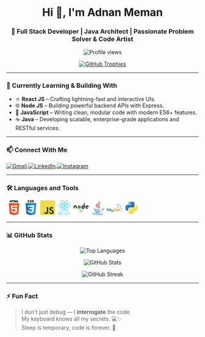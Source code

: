 <h1 align="center">Hi 👋, I'm Adnan Meman</h1>
<h3 align="center">🚀 Full Stack Developer | Java Architect | Passionate Problem Solver & Code Artist</h3>

<p align="center">
  <img src="https://komarev.com/ghpvc/?username=adnan2510&label=Profile%20views&color=0e75b6&style=flat" alt="Profile views" />
</p>

<p align="center">
  <a href="https://github.com/ryo-ma/github-profile-trophy">
    <img src="https://github-profile-trophy.vercel.app/?username=adnan2510&theme=onedark&no-frame=true&title=Followers,Stars,Commit,Repositories,PullRequest" alt="GitHub Trophies" />
  </a>
</p>

---

### 🌱 Currently Learning & Building With

- ⚛️ **React JS** – Crafting lightning-fast and interactive UIs.
- 🌐 **Node JS** – Building powerful backend APIs with Express.
- 📜 **JavaScript** – Writing clean, modular code with modern ES6+ features.
- ☕ **Java** – Developing scalable, enterprise-grade applications and RESTful services.

---

### 📫 Connect With Me

<p align="left">
  <a href="mailto:memanmoadnan5259@gmail.com" target="_blank">
    <img align="center" src="https://cdn.jsdelivr.net/gh/devicons/devicon/icons/google/google-original.svg" alt="Gmail" height="30" width="40" />
  </a>
   <a href="https://www.linkedin.com/in/adnan-meman-6463a124b/" target="_blank">
    <img align="center" src="https://cdn.jsdelivr.net/gh/devicons/devicon/icons/linkedin/linkedin-original.svg" alt="LinkedIn" height="30" width="40" />
  </a>
  <a href="https://instagram.com/adnan__2510" target="_blank">
    <img align="center" src="https://raw.githubusercontent.com/rahuldkjain/github-profile-readme-generator/master/src/images/icons/Social/instagram.svg" alt="Instagram" height="30" width="40" />
  </a>
</p>

---

### 🛠️ Languages and Tools

<p align="left">
  <img src="https://raw.githubusercontent.com/devicons/devicon/master/icons/html5/html5-original-wordmark.svg" alt="HTML5" width="40" height="40"/>
  <img src="https://raw.githubusercontent.com/devicons/devicon/master/icons/css3/css3-original-wordmark.svg" alt="CSS3" width="40" height="40"/>
  <img src="https://raw.githubusercontent.com/devicons/devicon/master/icons/javascript/javascript-original.svg" alt="JavaScript" width="40" height="40"/>

  
  <img src="https://raw.githubusercontent.com/devicons/devicon/master/icons/react/react-original-wordmark.svg" alt="React" width="40" height="40"/>
  <img src="https://raw.githubusercontent.com/devicons/devicon/master/icons/nodejs/nodejs-original-wordmark.svg" alt="Node.js" width="40" height="40"/>
  <img src="https://raw.githubusercontent.com/devicons/devicon/master/icons/java/java-original.svg" alt="Java" width="40" height="40"/>
  <img src="https://raw.githubusercontent.com/devicons/devicon/master/icons/mysql/mysql-original-wordmark.svg" alt="MySQL" width="40" height="40"/>
  <img src="https://raw.githubusercontent.com/devicons/devicon/master/icons/python/python-original.svg" alt="Python" width="40" height="40"/>
</p>

---

### 📊 GitHub Stats

<p align="center">
  <img src="https://github-readme-stats.vercel.app/api/top-langs?username=adnan2510&show_icons=true&locale=en&layout=compact&theme=github_dark" alt="Top Languages" />
</p>

<p align="center">
  <img src="https://github-readme-stats.vercel.app/api?username=adnan2510&show_icons=true&locale=en&theme=github_dark" alt="GitHub Stats" />
</p>

<p align="center">
  <img src="https://github-readme-streak-stats.herokuapp.com/?user=adnan2510&theme=github-dark-blue" alt="GitHub Streak" />
</p>

---

### ⚡ Fun Fact
> I don't just debug — I **interrogate** the code.  
> My keyboard knows all my secrets. 💻✨  
> Sleep is temporary, code is forever. 🚀
